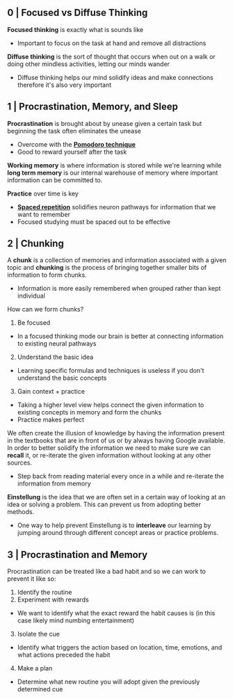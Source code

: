 ## 0 |  Focused vs Diffuse Thinking

**Focused thinking** is exactly what is sounds like
- Important to focus on the task at hand and remove all distractions

**Diffuse thinking** is the sort of thought that occurs when out on a walk or doing other mindless activities, letting our minds wander
- Diffuse thinking helps our mind solidify ideas and make connections therefore it's also very important

## 1 | Procrastination, Memory, and Sleep

**Procrastination** is brought about by unease given a certain task but beginning the task often eliminates the unease
- Overcome with the **[Pomodoro technique](https://en.wikipedia.org/wiki/Pomodoro_Technique)**
- Good to reward yourself after the task

**Working memory** is where information is stored while we're learning while **long term memory** is our internal warehouse of memory where important information can be committed to.

**Practice** over time is key
- **[Spaced repetition](https://en.wikipedia.org/wiki/Spaced_repetition)** solidifies neuron pathways for information that we want to remember
- Focused studying must be spaced out to be effective

## 2 | Chunking

A **chunk** is a collection of memories and information associated with a given topic and **chunking** is the process of bringing together smaller bits of information to form chunks.
- Information is more easily remembered when grouped rather than kept individual

How can we form chunks?
1. Be focused
  - In a focused thinking mode our brain is better at connecting information to existing neural pathways
2. Understand the basic idea
  - Learning specific formulas and techniques is useless if you don't understand the basic concepts
3. Gain context + practice
  - Taking a higher level view helps connect the given information to existing concepts in memory and form the chunks
  - Practice makes perfect

We often create the illusion of knowledge by having the information present in the textbooks that are in front of us or by always having Google available. In order to better solidify the information we need to make sure we can **recall** it, or re-iterate the given information without looking at any other sources.
- Step back from reading material every once in a while and re-iterate the information from memory

**Einstellung** is the idea that we are often set in a certain way of looking at an idea or solving a problem. This can prevent us from adopting better methods.
- One way to help prevent Einstellung is to **interleave** our learning by jumping around through different concept areas or practice problems.

## 3 | Procrastination and Memory

Procrastination can be treated like a bad habit and so we can work to prevent it like so:
1. Identify the routine
2. Experiment with rewards
  - We want to identify what the exact reward the habit causes is (in this case likely mind numbing entertainment)
3. Isolate the cue
  - Identify what triggers the action based on location, time, emotions, and what actions preceded the habit
4. Make a plan
  - Determine what new routine you will adopt given the previously determined cue
